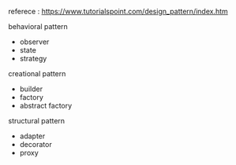 referece : https://www.tutorialspoint.com/design_pattern/index.htm

behavioral pattern
* observer
* state
* strategy

creational pattern
* builder
* factory
* abstract factory

structural pattern
* adapter
* decorator
* proxy